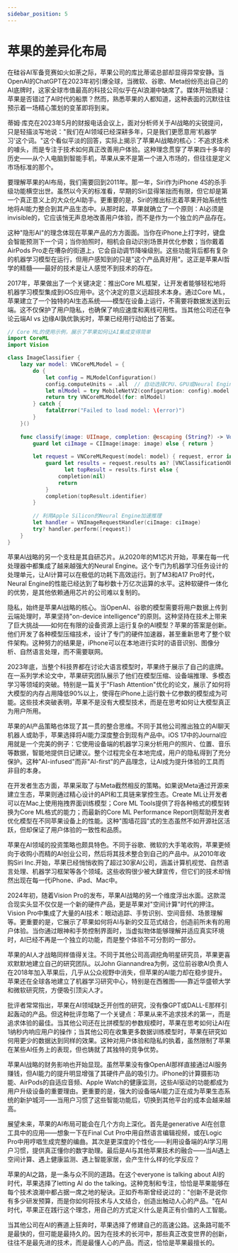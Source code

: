 ```yaml
---
sidebar_position: 5
---
```


# 苹果的差异化布局

在硅谷AI军备竞赛如火如荼之际，苹果公司的库比蒂诺总部却显得异常安静。当OpenAI的ChatGPT在2023年初引爆全球，当微软、谷歌、Meta纷纷亮出自己的AI底牌时，这家全球市值最高的科技公司似乎在AI浪潮中缺席了。媒体开始质疑：苹果是否错过了AI时代的船票？然而，熟悉苹果的人都知道，这种表面的沉默往往预示着一场精心策划的变革即将到来。

蒂姆·库克在2023年5月的财报电话会议上，面对分析师关于AI战略的尖锐提问，只是轻描淡写地说："我们在AI领域已经深耕多年，只是我们更愿意用'机器学习'这个词。"这个看似平淡的回答，实际上揭示了苹果AI战略的核心：不追求技术的噱头，而是专注于技术如何真正改善用户体验。这种理念贯穿了苹果四十多年的历史——从个人电脑到智能手机，苹果从来不是第一个进入市场的，但往往是定义市场标准的那个。

要理解苹果的AI布局，我们需要回到2011年。那一年，Siri作为iPhone 4S的杀手级功能横空出世。虽然以今天的标准看，早期的Siri显得笨拙而有限，但它却是第一个真正意义上的大众化AI助手。更重要的是，Siri的推出标志着苹果开始系统性地将AI能力整合到其产品生态中。从那时起，苹果就确立了一个原则：AI必须是invisible的，它应该悄无声息地改善用户体验，而不是作为一个独立的产品存在。

这种"隐形AI"的理念体现在苹果产品的方方面面。当你在iPhone上打字时，键盘会智能预测下一个词；当你拍照时，相机会自动识别场景并优化参数；当你戴着AirPods Pro走在嘈杂的街道上，它会自动调节降噪级别。这些功能背后都有复杂的机器学习模型在运行，但用户感知到的只是"这个产品真好用"。这正是苹果AI哲学的精髓——最好的技术是让人感觉不到技术的存在。

2017年，苹果做出了一个关键决定：推出Core ML框架，让开发者能够轻松地将机器学习模型集成到iOS应用中。这个决定的意义远超技术本身。通过Core ML，苹果建立了一个独特的AI生态系统——模型在设备上运行，不需要将数据发送到云端。这不仅保护了用户隐私，也确保了响应速度和离线可用性。当其他公司还在争论云端AI vs 边缘AI孰优孰劣时，苹果已经用行动给出了答案。

```swift
// Core ML的使用示例，展示了苹果如何让AI集成变得简单
import CoreML
import Vision

class ImageClassifier {
    lazy var model: VNCoreMLModel = {
        do {
            let config = MLModelConfiguration()
            config.computeUnits = .all  // 自动选择CPU、GPU或Neural Engine
            let mlModel = try MobileNetV2(configuration: config).model
            return try VNCoreMLModel(for: mlModel)
        } catch {
            fatalError("Failed to load model: \(error)")
        }
    }()
    
    func classify(image: UIImage, completion: @escaping (String?) -> Void) {
        guard let ciImage = CIImage(image: image) else { return }
        
        let request = VNCoreMLRequest(model: model) { request, error in
            guard let results = request.results as? [VNClassificationObservation],
                  let topResult = results.first else {
                completion(nil)
                return
            }
            completion(topResult.identifier)
        }
        
        // 利用Apple Silicon的Neural Engine加速推理
        let handler = VNImageRequestHandler(ciImage: ciImage)
        try? handler.perform([request])
    }
}
```

苹果AI战略的另一个支柱是其自研芯片。从2020年的M1芯片开始，苹果在每一代处理器中都集成了越来越强大的Neural Engine。这个专门为机器学习任务设计的处理单元，让AI计算可以在极低的功耗下高效运行。到了M3和A17 Pro时代，Neural Engine的性能已经达到了每秒数十万亿次运算的水平。这种软硬件一体化的优势，是其他依赖通用芯片的公司难以复制的。

隐私，始终是苹果AI战略的核心。当OpenAI、谷歌的模型需要将用户数据上传到云端处理时，苹果坚持"on-device intelligence"的原则。这种坚持在技术上带来了巨大挑战——如何在有限的设备资源上运行复杂的AI模型？苹果的答案是创新。他们开发了各种模型压缩技术，设计了专门的硬件加速器，甚至重新思考了整个软件架构。这种努力的结果是，iPhone可以在本地进行实时的语音识别、图像分析、自然语言处理，而不需要联网。

2023年底，当整个科技界都在讨论大语言模型时，苹果终于展示了自己的底牌。在一系列学术论文中，苹果研究团队展示了他们在模型压缩、设备端推理、多模态学习等领域的突破。特别是一篇关于"Flash Attention"优化的论文，展示了如何将大模型的内存占用降低90%以上，使得在iPhone上运行数十亿参数的模型成为可能。这些技术突破表明，苹果不是没有大模型技术，而是在思考如何让大模型真正为用户所用。

苹果的AI产品策略也体现了其一贯的整合思维。不同于其他公司推出独立的AI聊天机器人或助手，苹果选择将AI能力深度整合到现有产品中。iOS 17中的Journal应用就是一个完美的例子：它使用设备端的机器学习来分析用户的照片、位置、音乐等数据，智能地提供日记建议。整个过程完全在本地完成，用户的隐私得到了充分保护。这种"AI-infused"而非"AI-first"的产品理念，让AI成为提升体验的工具而非目的本身。

在开发者生态方面，苹果采取了与Meta截然相反的策略。如果说Meta通过开源来建立生态，苹果则通过精心设计的API和工具链来掌控生态。Create ML让开发者可以在Mac上使用拖拽界面训练模型；Core ML Tools提供了将各种格式的模型转换为Core ML格式的能力；而最新的Core ML Performance Report则帮助开发者优化模型在不同苹果设备上的性能。这种"围墙花园"式的生态虽然不如开源社区活跃，但却保证了用户体验的一致性和品质。

苹果在AI领域的投资策略也颇具特色。不同于谷歌、微软的大手笔收购，苹果更倾向于收购小而精的AI创业公司，然后将其技术整合到自己的产品中。从2010年收购Siri Inc.开始，苹果已经悄悄收购了超过30家AI公司，涵盖计算机视觉、自然语言处理、机器学习框架等各个领域。这些收购很少被大肆宣传，但它们的技术却悄然出现在每一代iPhone、iPad、Mac中。

2024年初，随着Vision Pro的发布，苹果AI战略的另一个维度浮出水面。这款混合现实头显不仅仅是一个新的硬件产品，更是苹果对"空间计算"时代的押注。Vision Pro中集成了大量的AI技术：眼动追踪、手势识别、空间音频、场景理解等。更重要的是，它展示了苹果如何将AI与新的交互范式结合，创造前所未有的用户体验。当你通过眼神和手势控制界面时，当虚拟物体能够理解并适应真实环境时，AI已经不再是一个独立的功能，而是整个体验不可分割的一部分。

苹果的AI人才战略同样值得关注。不同于其他公司高调挖角明星研究员，苹果更喜欢默默地建立自己的研究团队。以John Giannandrea为例，这位前谷歌AI负责人在2018年加入苹果后，几乎从公众视野中消失，但苹果的AI能力却在稳步提升。苹果还在全球各地建立了机器学习研究中心，特别是在西雅图——靠近华盛顿大学和微软研究院，方便吸引顶尖人才。

批评者常常指出，苹果在AI领域缺乏开创性的研究，没有像GPT或DALL-E那样引起轰动的产品。但这种批评忽略了一个关键点：苹果从来不追求技术的第一，而是追求体验的最佳。当其他公司还在比拼模型的参数规模时，苹果在思考如何让AI在1纳秒内响应用户的操作；当其他公司在收集更多数据训练模型时，苹果在研究如何用更少的数据达到同样的效果。这种对用户体验和隐私的执着，虽然限制了苹果在某些AI任务上的表现，但也铸就了其独特的竞争优势。

苹果AI战略的财务影响也开始显现。虽然苹果没有像OpenAI那样直接通过AI服务赚钱，但AI能力的提升明显增强了其硬件产品的吸引力。iPhone的计算摄影功能、AirPods的自适应音频、Apple Watch的健康监测，这些AI驱动的功能都成为用户升级设备的重要理由。更重要的是，强大的设备端AI能力正在成为苹果生态系统的新护城河——当用户习惯了这些智能功能后，切换到其他平台的成本会越来越高。

展望未来，苹果的AI布局可能会在几个方向上深化。首先是generative AI在创意工具中的应用——想象一下在Final Cut Pro中用自然语言编辑视频，或在Logic Pro中用哼唱生成完整的编曲。其次是更深度的个性化——利用设备端的AI学习用户习惯，提供真正懂你的数字助理。最后是AI与其他苹果技术的融合——当AI遇上空间计算、遇上健康监测、遇上智能家居，会产生什么样的化学反应？

苹果的AI之路，是一条与众不同的道路。在这个everyone is talking about AI的时代，苹果选择了letting AI do the talking。这种克制和专注，恰恰是苹果能够在每个技术浪潮中都占据一席之地的秘诀。正如乔布斯曾经说过的："创新不是说你有多少研发预算，而是你如何将技术与人文结合，创造出触动人心的产品。"在AI时代，苹果正在践行这个理念，用自己的方式定义什么是真正有价值的人工智能。

当其他公司在AI的赛道上狂奔时，苹果选择了修建自己的高速公路。这条路可能不是最快的，但可能是最持久的。因为在技术的长河中，那些真正改变世界的创新，往往不是最先进的技术，而是最懂人心的产品。而这，恰恰是苹果最擅长的。